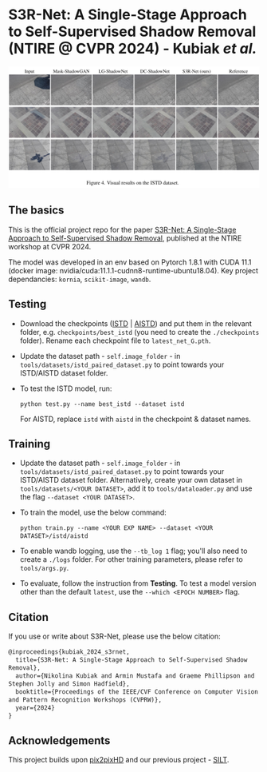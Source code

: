 # S3R-Net: A Single-Stage Approach to Self-Supervised Shadow Removal (NTIRE @ CVPR 2024) - Kubiak _et al._
![image info](results_istd.PNG)

## The basics
This is the official project repo for the paper [S3R-Net: A Single-Stage Approach to Self-Supervised Shadow Removal](https://arxiv.org/pdf/2404.12103), published at the NTIRE workshop at CVPR 2024.

The model was developed in an env based on Pytorch 1.8.1 with CUDA 11.1 (docker image: nvidia/cuda:11.1.1-cudnn8-runtime-ubuntu18.04). Key project dependancies: ```kornia```, ```scikit-image```, ```wandb```.

## Testing
- Download the checkpoints ([ISTD](https://personalpages.surrey.ac.uk/s.hadfield/istd_ckpt.pth) | [AISTD](https://personalpages.surrey.ac.uk/s.hadfield/aistd_ckpt.pth)) and put them in the relevant folder, e.g. ```checkpoints/best_istd``` (you need to create the ```./checkpoints``` folder). Rename each checkpoint file to ```latest_net_G.pth```.

- Update the dataset path - ```self.image_folder``` - in ```tools/datasets/istd_paired_dataset.py``` to point towards your ISTD/AISTD dataset folder.

- To test the ISTD model, run:
  ```
  python test.py --name best_istd --dataset istd
  ```
  For AISTD, replace ```istd``` with ```aistd``` in the checkpoint & dataset names.

## Training
- Update the dataset path  - ```self.image_folder``` - in ```tools/datasets/istd_paired_dataset.py``` to point towards your ISTD/AISTD dataset folder. Alternatively, create your own dataset in ```tools/datasets/<YOUR DATASET>```, add it to ```tools/dataloader.py``` and use the flag ```--dataset <YOUR DATASET>```.

- To train the model, use the below command:
  ```
  python train.py --name <YOUR EXP NAME> --dataset <YOUR DATASET>/istd/aistd
  ```
- To enable wandb logging, use the ```--tb_log 1``` flag; you'll also need to create a ```./logs``` folder. For other training parameters, please refer to ```tools/args.py```.
- To evaluate, follow the instruction from **Testing**. To test a model version other than the default ```latest```, use the ```--which <EPOCH NUMBER>``` flag. 

## Citation
If you use or write about S3R-Net, please use the below citation:
```
@inproceedings{kubiak_2024_s3rnet,
  title={S3R-Net: A Single-Stage Approach to Self-Supervised Shadow Removal},
  author={Nikolina Kubiak and Armin Mustafa and Graeme Phillipson and Stephen Jolly and Simon Hadfield},
  booktitle={Proceedings of the IEEE/CVF Conference on Computer Vision and Pattern Recognition Workshops (CVPRW)},
  year={2024}
}
```
## Acknowledgements
This project builds upon [pix2pixHD](https://github.com/NVIDIA/pix2pixHD/tree/master) and our previous project - [SILT](https://github.com/n-kubiak/SILT).

